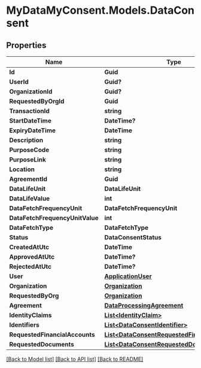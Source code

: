 # MyDataMyConsent.Models.DataConsent

## Properties

Name | Type | Description | Notes
------------ | ------------- | ------------- | -------------
**Id** | **Guid** |  | [optional] 
**UserId** | **Guid?** |  | [optional] 
**OrganizationId** | **Guid?** |  | [optional] 
**RequestedByOrgId** | **Guid** |  | [optional] 
**TransactionId** | **string** |  | [optional] 
**StartDateTime** | **DateTime?** |  | [optional] 
**ExpiryDateTime** | **DateTime** |  | [optional] 
**Description** | **string** |  | [optional] 
**PurposeCode** | **string** |  | [optional] 
**PurposeLink** | **string** |  | [optional] 
**Location** | **string** |  | [optional] 
**AgreementId** | **Guid** |  | [optional] 
**DataLifeUnit** | **DataLifeUnit** |  | [optional] 
**DataLifeValue** | **int** |  | [optional] 
**DataFetchFrequencyUnit** | **DataFetchFrequencyUnit** |  | [optional] 
**DataFetchFrequencyUnitValue** | **int** |  | [optional] 
**DataFetchType** | **DataFetchType** |  | [optional] 
**Status** | **DataConsentStatus** |  | [optional] 
**CreatedAtUtc** | **DateTime** |  | [optional] 
**ApprovedAtUtc** | **DateTime?** |  | [optional] 
**RejectedAtUtc** | **DateTime?** |  | [optional] 
**User** | [**ApplicationUser**](ApplicationUser.md) |  | [optional] 
**Organization** | [**Organization**](Organization.md) |  | [optional] 
**RequestedByOrg** | [**Organization**](Organization.md) |  | [optional] 
**Agreement** | [**DataProcessingAgreement**](DataProcessingAgreement.md) |  | [optional] 
**IdentityClaims** | [**List&lt;IdentityClaim&gt;**](IdentityClaim.md) |  | [optional] 
**Identifiers** | [**List&lt;DataConsentIdentifier&gt;**](DataConsentIdentifier.md) |  | [optional] 
**RequestedFinancialAccounts** | [**List&lt;DataConsentRequestedFinancialAccount&gt;**](DataConsentRequestedFinancialAccount.md) |  | [optional] 
**RequestedDocuments** | [**List&lt;DataConsentRequestedDocument&gt;**](DataConsentRequestedDocument.md) |  | [optional] 

[[Back to Model list]](../README.md#documentation-for-models) [[Back to API list]](../README.md#documentation-for-api-endpoints) [[Back to README]](../README.md)

